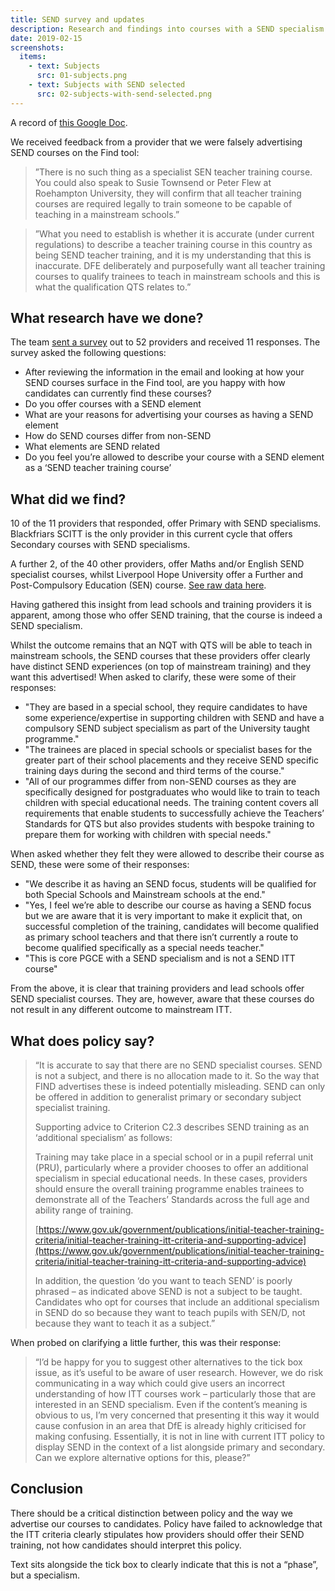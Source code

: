 ```yaml
---
title: SEND survey and updates
description: Research and findings into courses with a SEND specialism
date: 2019-02-15
screenshots:
  items:
    - text: Subjects
      src: 01-subjects.png
    - text: Subjects with SEND selected
      src: 02-subjects-with-send-selected.png
---
```


A record of [this Google Doc](https://docs.google.com/document/d/1Cxu1X3SKwRWlVTIp5PAiiKsBUMi7YoeDIJxu-77uPzs/edit).

We received feedback from a provider that we were falsely advertising SEND courses on the Find tool:

> ”There is no such thing as a specialist SEN teacher training course. You could also speak to Susie Townsend or Peter Flew at Roehampton University, they will confirm that all teacher training courses are required legally to train someone to be capable of teaching in a mainstream schools.”

> ”What you need to establish is whether it is accurate (under current regulations) to describe a teacher training course in this country as being SEND teacher training, and it is my understanding that this is inaccurate. DFE deliberately and purposefully want all teacher training courses to qualify trainees to teach in mainstream schools and this is what the qualification QTS relates to.”

## What research have we done?

The team [sent a survey](https://docs.google.com/forms/d/1FdH92urJnppOHaZPdrINBt9FCy4WY8WiBjK6ldFHbAM/edit) out to 52 providers and received 11 responses. The survey asked the following questions:

* After reviewing the information in the email and looking at how your SEND courses surface in the Find tool, are you happy with how candidates can currently find these courses?
* Do you offer courses with a SEND element
* What are your reasons for advertising your courses as having a SEND element
* How do SEND courses differ from non-SEND
* What elements are SEND related
* Do you feel you’re allowed to describe your course with a SEND element as a ‘SEND teacher training course’

## What did we find?

10 of the 11 providers that responded, offer Primary with SEND specialisms. Blackfriars SCITT is the only provider in this current cycle that offers Secondary courses with SEND specialisms.

A further 2, of the 40 other providers, offer Maths and/or English SEND specialist courses, whilst Liverpool Hope University offer a Further and Post-Compulsory Education (SEN) course. [See raw data here](https://docs.google.com/spreadsheets/u/1/d/1MqWBgTWYAB56TGVRIteKEUGt-U9LTBlCZoIQ2sT3EG8/edit#gid=1596998726).

Having gathered this insight from lead schools and training providers it is apparent, among those who offer SEND training, that the course is indeed a SEND specialism.

Whilst the outcome remains that an NQT with QTS will be able to teach in mainstream schools, the SEND courses that these providers offer clearly have distinct SEND experiences (on top of mainstream training) and they want this advertised! When asked to clarify, these were some of their responses:

* "They are based in a special school, they require candidates to have some experience/expertise in supporting children with SEND and have a compulsory SEND subject specialism as part of the University taught programme."
* "The trainees are placed in special schools or specialist bases for the greater part of their school placements and they receive SEND specific training days during the second and third terms of the course."
* "All of our programmes differ from non-SEND courses as they are specifically designed for postgraduates who would like to train to teach children with special educational needs. The training content covers all requirements that enable students to successfully achieve the Teachers’ Standards for QTS but also provides students with bespoke training to prepare them for working with children with special needs."

When asked whether they felt they were allowed to describe their course as SEND, these were some of their responses:

* "We describe it as having an SEND focus, students will be qualified for both Special Schools and Mainstream schools at the end."
* "Yes, I feel we’re able to describe our course as having a SEND focus but we are aware that it is very important to make it explicit that, on successful completion of the training, candidates will become qualified as primary school teachers and that there isn’t currently a route to become qualified specifically as a special needs teacher."
* "This is core PGCE with a SEND specialism and is not a SEND ITT course"

From the above, it is clear that training providers and lead schools offer SEND specialist courses. They are, however, aware that these courses do not result in any different outcome to mainstream ITT.

## What does policy say?

> “It is accurate to say that there are no SEND specialist courses. SEND is not a subject, and there is no allocation made to it. So the way that FIND advertises these is indeed potentially misleading. SEND can only be offered in addition to generalist primary or secondary subject specialist training.
>
> Supporting advice to Criterion C2.3 describes SEND training as an ‘additional specialism’ as follows:
>
> Training may take place in a special school or in a pupil referral unit (PRU), particularly where a provider chooses to offer an additional specialism in special educational needs. In these cases, providers should ensure the overall training programme enables trainees to demonstrate all of the Teachers’ Standards across the full age and ability range of training.
>
> [https://www.gov.uk/government/publications/initial-teacher-training-criteria/initial-teacher-training-itt-criteria-and-supporting-advice](https://www.gov.uk/government/publications/initial-teacher-training-criteria/initial-teacher-training-itt-criteria-and-supporting-advice)
>
> In addition, the question ‘do you want to teach SEND’ is poorly phrased – as indicated above SEND is not a subject to be taught. Candidates who opt for courses that include an additional specialism in SEND do so because they want to teach pupils with SEN/D, not because they want to teach it as a subject.”

When probed on clarifying a little further, this was their response:

> “I’d be happy for you to suggest other alternatives to the tick box issue, as it’s useful to be aware of user research. However, we do risk communicating in a way which could give users an incorrect understanding of how ITT courses work – particularly those that are interested in an SEND specialism. Even if the content’s meaning is obvious to us, I’m very concerned that presenting it this way it would cause confusion in an area that DfE is already highly criticised for making confusing. Essentially, it is not in line with current ITT policy to display SEND in the context of a list alongside primary and secondary. Can we explore alternative options for this, please?”

## Conclusion

There should be a critical distinction between policy and the way we advertise our courses to candidates. Policy have failed to acknowledge that the ITT criteria clearly stipulates how providers should offer their SEND training, not how candidates should interpret this policy.

Text sits alongside the tick box to clearly indicate that this is not a “phase”, but a specialism.
